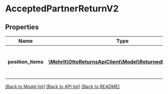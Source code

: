 # AcceptedPartnerReturnV2

## Properties
Name | Type | Description | Notes
------------ | ------------- | ------------- | -------------
**position_items** | [**\MehrIt\OttoReturnsApiClient\Model\ReturnedPositionItem[]**](ReturnedPositionItem.md) | List of all the items received from partner | 

[[Back to Model list]](../../README.md#documentation-for-models) [[Back to API list]](../../README.md#documentation-for-api-endpoints) [[Back to README]](../../README.md)

